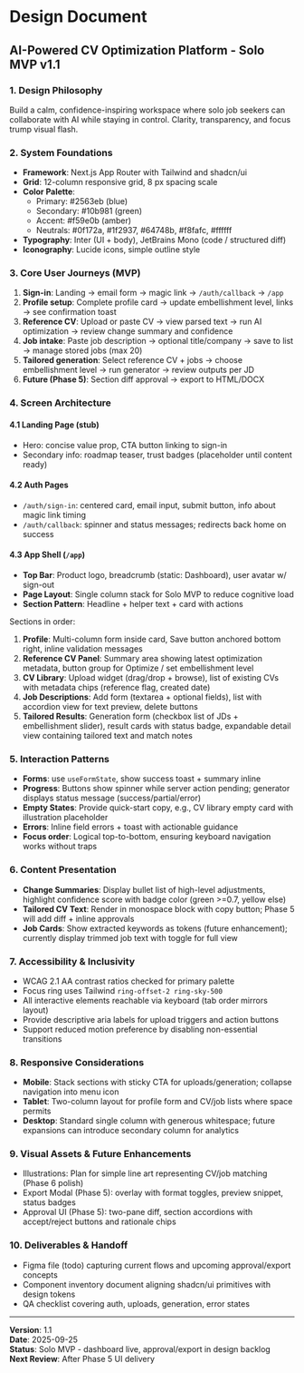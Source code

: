 # Design Document
## AI-Powered CV Optimization Platform - Solo MVP v1.1

### 1. Design Philosophy
Build a calm, confidence-inspiring workspace where solo job seekers can collaborate with AI while staying in control. Clarity, transparency, and focus trump visual flash.

### 2. System Foundations
- **Framework**: Next.js App Router with Tailwind and shadcn/ui
- **Grid**: 12-column responsive grid, 8 px spacing scale
- **Color Palette**:
  - Primary: #2563eb (blue)
  - Secondary: #10b981 (green)
  - Accent: #f59e0b (amber)
  - Neutrals: #0f172a, #1f2937, #64748b, #f8fafc, #ffffff
- **Typography**: Inter (UI + body), JetBrains Mono (code / structured diff)
- **Iconography**: Lucide icons, simple outline style

### 3. Core User Journeys (MVP)
1. **Sign-in**: Landing -> email form -> magic link -> `/auth/callback` -> `/app`
2. **Profile setup**: Complete profile card -> update embellishment level, links -> see confirmation toast
3. **Reference CV**: Upload or paste CV -> view parsed text -> run AI optimization -> review change summary and confidence
4. **Job intake**: Paste job description -> optional title/company -> save to list -> manage stored jobs (max 20)
5. **Tailored generation**: Select reference CV + jobs -> choose embellishment level -> run generator -> review outputs per JD
6. **Future (Phase 5)**: Section diff approval -> export to HTML/DOCX

### 4. Screen Architecture

#### 4.1 Landing Page (stub)
- Hero: concise value prop, CTA button linking to sign-in
- Secondary info: roadmap teaser, trust badges (placeholder until content ready)

#### 4.2 Auth Pages
- `/auth/sign-in`: centered card, email input, submit button, info about magic link timing
- `/auth/callback`: spinner and status messages; redirects back home on success

#### 4.3 App Shell (`/app`)
- **Top Bar**: Product logo, breadcrumb (static: Dashboard), user avatar w/ sign-out
- **Page Layout**: Single column stack for Solo MVP to reduce cognitive load
- **Section Pattern**: Headline + helper text + card with actions

Sections in order:
1. **Profile**: Multi-column form inside card, Save button anchored bottom right, inline validation messages
2. **Reference CV Panel**: Summary area showing latest optimization metadata, button group for Optimize / set embellishment level
3. **CV Library**: Upload widget (drag/drop + browse), list of existing CVs with metadata chips (reference flag, created date)
4. **Job Descriptions**: Add form (textarea + optional fields), list with accordion view for text preview, delete buttons
5. **Tailored Results**: Generation form (checkbox list of JDs + embellishment slider), result cards with status badge, expandable detail view containing tailored text and match notes

### 5. Interaction Patterns
- **Forms**: use `useFormState`, show success toast + summary inline
- **Progress**: Buttons show spinner while server action pending; generator displays status message (success/partial/error)
- **Empty States**: Provide quick-start copy, e.g., CV library empty card with illustration placeholder
- **Errors**: Inline field errors + toast with actionable guidance
- **Focus order**: Logical top-to-bottom, ensuring keyboard navigation works without traps

### 6. Content Presentation
- **Change Summaries**: Display bullet list of high-level adjustments, highlight confidence score with badge color (green >=0.7, yellow else)
- **Tailored CV Text**: Render in monospace block with copy button; Phase 5 will add diff + inline approvals
- **Job Cards**: Show extracted keywords as tokens (future enhancement); currently display trimmed job text with toggle for full view

### 7. Accessibility & Inclusivity
- WCAG 2.1 AA contrast ratios checked for primary palette
- Focus ring uses Tailwind `ring-offset-2 ring-sky-500`
- All interactive elements reachable via keyboard (tab order mirrors layout)
- Provide descriptive aria labels for upload triggers and action buttons
- Support reduced motion preference by disabling non-essential transitions

### 8. Responsive Considerations
- **Mobile**: Stack sections with sticky CTA for uploads/generation; collapse navigation into menu icon
- **Tablet**: Two-column layout for profile form and CV/job lists where space permits
- **Desktop**: Standard single column with generous whitespace; future expansions can introduce secondary column for analytics

### 9. Visual Assets & Future Enhancements
- Illustrations: Plan for simple line art representing CV/job matching (Phase 6 polish)
- Export Modal (Phase 5): overlay with format toggles, preview snippet, status badges
- Approval UI (Phase 5): two-pane diff, section accordions with accept/reject buttons and rationale chips

### 10. Deliverables & Handoff
- Figma file (todo) capturing current flows and upcoming approval/export concepts
- Component inventory document aligning shadcn/ui primitives with design tokens
- QA checklist covering auth, uploads, generation, error states

---

**Version**: 1.1  
**Date**: 2025-09-25  
**Status**: Solo MVP - dashboard live, approval/export in design backlog  
**Next Review**: After Phase 5 UI delivery
